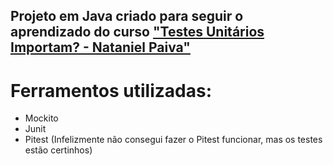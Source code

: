 ## Projeto em Java criado para seguir o aprendizado do curso ["Testes Unitários Importam? - Nataniel Paiva"](https://www.udemy.com/share/106Cck3@yUsIDxg1UxfH-Pn8nOzEFm9B8HJrcQZ7DcArO4b7qdRuezNNxqgPQJOnaJQW3p5ANg==/)

# Ferramentos utilizadas: 
* Mockito 
* Junit 
* Pitest (Infelizmente não consegui fazer o Pitest funcionar, mas os testes estão certinhos)
